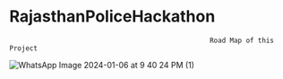 # RajasthanPoliceHackathon
                                                      Road Map of this Project 
              
![WhatsApp Image 2024-01-06 at 9 40 24 PM (1)](https://github.com/krishnak16/RajasthanPoliceHackathon/assets/127647086/92b6ab02-3b2a-4856-826b-b8ee14ab5944)

